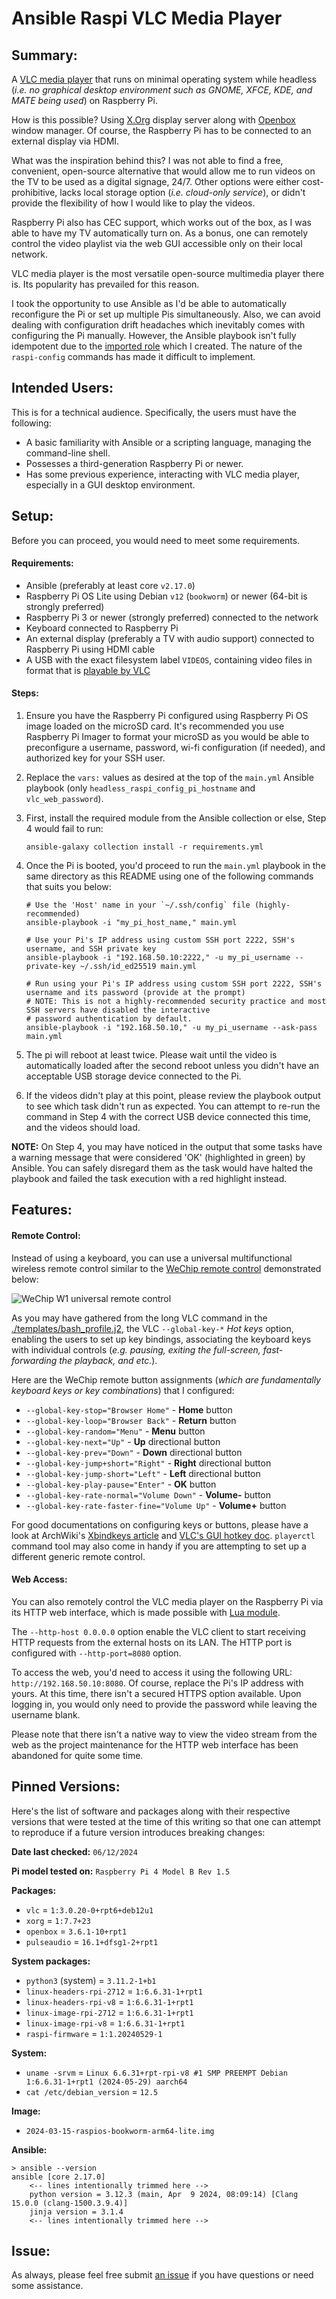 # Ansible Raspi VLC Media Player

## Summary:

A [VLC media player](https://www.videolan.org/) that runs on minimal operating system while headless (*i.e. no graphical desktop environment such as GNOME, XFCE, KDE, and MATE being used*) on Raspberry Pi.

How is this possible? Using [X.Org](https://x.org/wiki/) display server along with [Openbox](http://openbox.org/wiki/Main_Page) window manager. Of course, the Raspberry Pi has to be connected to an external display via HDMI.

What was the inspiration behind this? I was not able to find a free, convenient, open-source alternative that would allow me to run videos on the TV to be used as a digital signage, 24/7. Other options were either cost-prohibitive, lacks local storage option (*i.e. cloud-only service*), or didn't provide the flexibility of how I would like to play the videos.

Raspberry Pi also has CEC support, which works out of the box, as I was able to have my TV automatically turn on. As a bonus, one can remotely control the video playlist via the web GUI accessible only on their local network.

VLC media player is the most versatile open-source multimedia player there is. Its popularity has prevailed for this reason.

I took the opportunity to use Ansible as I'd be able to automatically reconfigure the Pi or set up multiple Pis simultaneously. Also, we can avoid dealing with configuration drift headaches which inevitably comes with configuring the Pi manually. However, the Ansible playbook isn't fully idempotent due to the [imported role](https://github.com/bashtheshell/headless-raspi-config-ansible) which I created. The nature of the `raspi-config` commands has made it difficult to implement.


## Intended Users:

This is for a technical audience. Specifically, the users must have the following:

- A basic familiarity with Ansible or a scripting language, managing the command-line shell.
- Possesses a third-generation Raspberry Pi or newer.
- Has some previous experience, interacting with VLC media player, especially in a GUI desktop environment.


## Setup:

Before you can proceed, you would need to meet some requirements.

#### Requirements:

- Ansible (preferably at least core `v2.17.0`)
- Raspberry Pi OS Lite using Debian `v12` (`bookworm`) or newer (64-bit is strongly preferred)
- Raspberry Pi 3 or newer (strongly preferred) connected to the network
- Keyboard connected to Raspberry Pi
- An external display (preferably a TV with audio support) connected to Raspberry Pi using HDMI cable
- A USB with the exact filesystem label `VIDEOS`, containing video files in format that is [playable by VLC](https://www.videolan.org/vlc/features.html)


#### Steps:

1. Ensure you have the Raspberry Pi configured using Raspberry Pi OS image loaded on the microSD card. It's recommended you use Raspberry Pi Imager to format your microSD as you would be able to preconfigure a username, password, wi-fi configuration (if needed), and authorized key for your SSH user.

2. Replace the `vars:` values as desired at the top of the `main.yml` Ansible playbook (only `headless_raspi_config_pi_hostname` and `vlc_web_password`).

3. First, install the required module from the Ansible collection or else, Step 4 would fail to run:

    ```shell
    ansible-galaxy collection install -r requirements.yml
    ```

4. Once the Pi is booted, you'd proceed to run the `main.yml` playbook in the same directory as this README using one of the following commands that suits you below:

    ```shell
    # Use the 'Host' name in your `~/.ssh/config` file (highly-recommended)
    ansible-playbook -i "my_pi_host_name," main.yml

    # Use your Pi's IP address using custom SSH port 2222, SSH's username, and SSH private key
    ansible-playbook -i "192.168.50.10:2222," -u my_pi_username --private-key ~/.ssh/id_ed25519 main.yml

    # Run using your Pi's IP address using custom SSH port 2222, SSH's username and its password (provide at the prompt)
    # NOTE: This is not a highly-recommended security practice and most SSH servers have disabled the interactive 
    # password authentication by default.
    ansible-playbook -i "192.168.50.10," -u my_pi_username --ask-pass main.yml
    ```

4. The pi will reboot at least twice. Please wait until the video is automatically loaded after the second reboot unless you didn't have an acceptable USB storage device connected to the Pi.

5. If the videos didn't play at this point, please review the playbook output to see which task didn't run as expected. You can attempt to re-run the command in Step 4 with the correct USB device connected this time, and the videos should load.

**NOTE:** On Step 4, you may have noticed in the output that some tasks have a warning message that were considered 'OK' (highlighted in green) by Ansible. You can safely disregard them as the task would have halted the playbook and failed the task execution with a red highlight instead.


## Features:

#### Remote Control:

Instead of using a keyboard, you can use a universal multifunctional wireless remote control similar to the [WeChip remote control](https://www.amazon.com/Wireless-Keyboard-W1-Multifunctional-Projector/dp/B0787Z1C2G) demonstrated below:

![WeChip W1 universal remote control](./README/WeChip_W1_universal_remote_control.jpg)

As you may have gathered from the long VLC command in the [./templates/bash_profile.j2](./templates/bash_profile.j2), the VLC `--global-key-*` *Hot keys* option, enabling the users to set up key bindings, associating the keyboard keys with individual controls (*e.g. pausing, exiting the full-screen, fast-forwarding the playback, and etc.*).

Here are the WeChip remote button assignments (*which are fundamentally keyboard keys or key combinations*) that I configured:
- `--global-key-stop="Browser Home"` - **Home** button
- `--global-key-loop="Browser Back"` - **Return** button
- `--global-key-random="Menu"` - **Menu** button
- `--global-key-next="Up"` - **Up** directional button
- `--global-key-prev="Down"` - **Down** directional button
- `--global-key-jump+short="Right"` - **Right** directional button
- `--global-key-jump-short="Left"` - **Left** directional button
- `--global-key-play-pause="Enter"` - **OK** button
- `--global-key-rate-normal="Volume Down"` - **Volume-** button
- `--global-key-rate-faster-fine="Volume Up"` - **Volume+** button

For good documentations on configuring keys or buttons, please have a look at ArchWiki's [Xbindkeys article](https://wiki.archlinux.org/title/Xbindkeys#Identifying_keycodes) and [VLC's GUI hotkey doc](https://wiki.videolan.org/QtHotkeys/). `playerctl` command tool may also come in handy if you are attempting to set up a different generic remote control.


#### Web Access:

You can also remotely control the VLC media player on the Raspberry Pi via its HTTP web interface, which is made possible with [Lua module](https://wiki.videolan.org/documentation:modules/http_intf/).

The `--http-host 0.0.0.0` option enable the VLC client to start receiving HTTP requests from the external hosts on its LAN. The HTTP port is configured with `--http-port=8080` option.

To access the web, you'd need to access it using the following URL: `http://192.168.50.10:8080`. Of course, replace the Pi's IP address with yours. At this time, there isn't a secured HTTPS option available. Upon logging in, you would only need to provide the password while leaving the username blank.

Please note that there isn't a native way to view the video stream from the web as the project maintenance for the HTTP web interface has been abandoned for quite some time.


## Pinned Versions:

Here's the list of software and packages along with their respective versions that were tested at the time of this writing so that one can attempt to reproduce if a future version introduces breaking changes:

**Date last checked:** `06/12/2024`

**Pi model tested on:** `Raspberry Pi 4 Model B Rev 1.5`

**Packages:**
- `vlc` = `1:3.0.20-0+rpt6+deb12u1`
- `xorg` = `1:7.7+23`
- `openbox` = `3.6.1-10+rpt1`
- `pulseaudio` = `16.1+dfsg1-2+rpt1`

**System packages:**
- `python3` (system) = `3.11.2-1+b1`
- `linux-headers-rpi-2712` = `1:6.6.31-1+rpt1`
- `linux-headers-rpi-v8` = `1:6.6.31-1+rpt1`
- `linux-image-rpi-2712` = `1:6.6.31-1+rpt1`
- `linux-image-rpi-v8` = `1:6.6.31-1+rpt1`
- `raspi-firmware` = `1:1.20240529-1`

**System:**
- `uname -srvm` = `Linux 6.6.31+rpt-rpi-v8 #1 SMP PREEMPT Debian 1:6.6.31-1+rpt1 (2024-05-29) aarch64`
- `cat /etc/debian_version` = `12.5`

**Image:**
- `2024-03-15-raspios-bookworm-arm64-lite.img`

**Ansible:**
```shell
> ansible --version
ansible [core 2.17.0]
    <-- lines intentionally trimmed here -->
    python version = 3.12.3 (main, Apr  9 2024, 08:09:14) [Clang 15.0.0 (clang-1500.3.9.4)]
    jinja version = 3.1.4
    <-- lines intentionally trimmed here -->
```

## Issue:

As always, please feel free submit [an issue](https://github.com/bashtheshell/ansible_raspi_vlc_media_player/issues) if you have questions or need some assistance.

